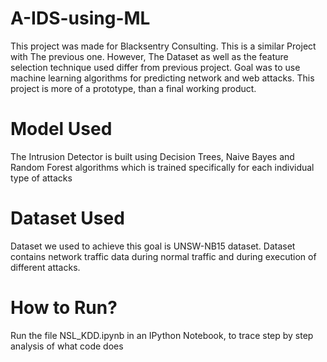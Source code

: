 # A-IDS-using-ML
This project was made for Blacksentry Consulting. This is a similar Project with The previous one. However, The Dataset as well as the feature selection technique used differ from previous project. Goal was to use machine learning algorithms for predicting network and web attacks.
This project is more of a prototype, than a final working product.

# Model Used
The Intrusion Detector is built using Decision Trees, Naive Bayes and Random Forest algorithms which is trained specifically for each individual type of attacks

# Dataset Used
Dataset we used to achieve this goal is UNSW-NB15 dataset. Dataset contains network traffic data during normal traffic and during execution of different attacks.

# How to Run?
Run the file NSL_KDD.ipynb in an IPython Notebook, to trace step by step analysis of what code does
